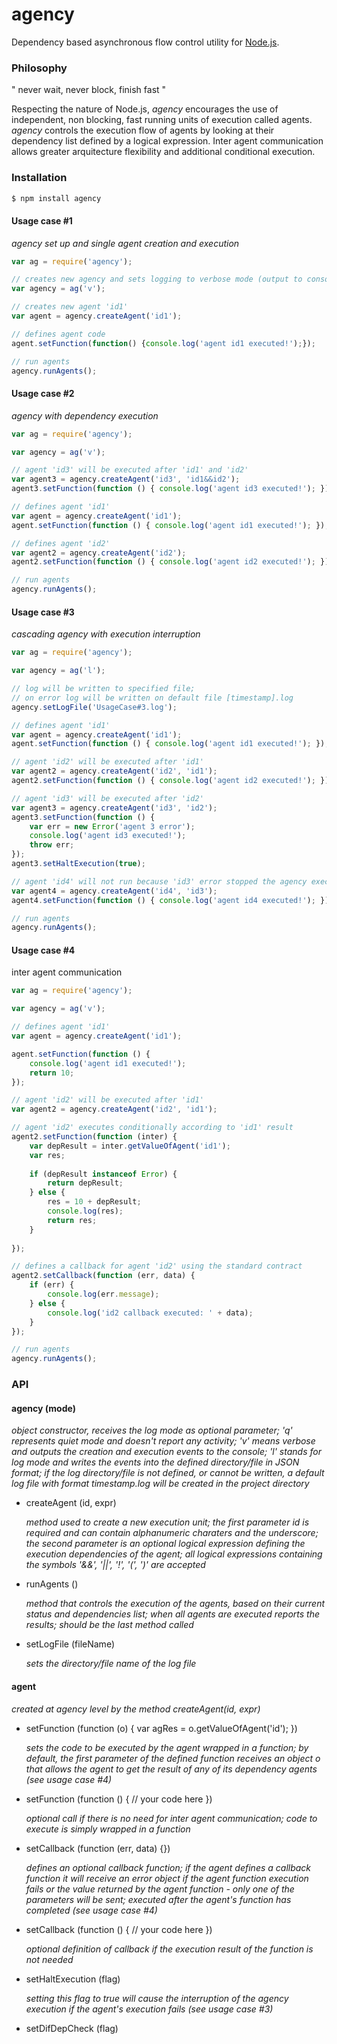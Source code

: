 # agency
Dependency based asynchronous flow control utility for [Node.js](http://nodejs.org).

### Philosophy

" never wait, never block, finish fast "

Respecting the nature of Node.js, *agency* encourages the use of independent, non blocking, fast running units of execution called agents. *agency* controls the execution flow of agents by looking at their dependency list defined by a logical expression. Inter agent communication allows greater arquitecture flexibility and additional conditional execution.

### Installation

```bash
$ npm install agency
```

#### Usage case #1
*agency set up and single agent creation and execution*

```js
var ag = require('agency');

// creates new agency and sets logging to verbose mode (output to console)
var agency = ag('v');

// creates new agent 'id1'
var agent = agency.createAgent('id1');

// defines agent code
agent.setFunction(function() {console.log('agent id1 executed!');}); 

// run agents
agency.runAgents();
```

#### Usage case #2
*agency with dependency execution*

```js
var ag = require('agency');

var agency = ag('v');

// agent 'id3' will be executed after 'id1' and 'id2'
var agent3 = agency.createAgent('id3', 'id1&&id2');
agent3.setFunction(function () { console.log('agent id3 executed!'); });

// defines agent 'id1'
var agent = agency.createAgent('id1');
agent.setFunction(function () { console.log('agent id1 executed!'); });

// defines agent 'id2'
var agent2 = agency.createAgent('id2');
agent2.setFunction(function () { console.log('agent id2 executed!'); });

// run agents
agency.runAgents();
```

#### Usage case #3
*cascading agency with execution interruption*

```js
var ag = require('agency');

var agency = ag('l');

// log will be written to specified file;
// on error log will be written on default file [timestamp].log
agency.setLogFile('UsageCase#3.log');

// defines agent 'id1'
var agent = agency.createAgent('id1');
agent.setFunction(function () { console.log('agent id1 executed!'); });

// agent 'id2' will be executed after 'id1'
var agent2 = agency.createAgent('id2', 'id1');
agent2.setFunction(function () { console.log('agent id2 executed!'); });

// agent 'id3' will be executed after 'id2'
var agent3 = agency.createAgent('id3', 'id2');
agent3.setFunction(function () {
    var err = new Error('agent 3 error');
    console.log('agent id3 executed!');
    throw err;
});
agent3.setHaltExecution(true);

// agent 'id4' will not run because 'id3' error stopped the agency execution
var agent4 = agency.createAgent('id4', 'id3');
agent4.setFunction(function () { console.log('agent id4 executed!'); });

// run agents
agency.runAgents();
```

#### Usage case #4
inter agent communication

```js
var ag = require('agency');

var agency = ag('v');

// defines agent 'id1'
var agent = agency.createAgent('id1');

agent.setFunction(function () {
    console.log('agent id1 executed!');
    return 10;
});

// agent 'id2' will be executed after 'id1'
var agent2 = agency.createAgent('id2', 'id1');

// agent 'id2' executes conditionally according to 'id1' result 
agent2.setFunction(function (inter) {
    var depResult = inter.getValueOfAgent('id1');
    var res;
    
    if (depResult instanceof Error) {
        return depResult;
    } else {
        res = 10 + depResult;
        console.log(res);
        return res;
    }
 
});

// defines a callback for agent 'id2' using the standard contract
agent2.setCallback(function (err, data) { 
    if (err) {
        console.log(err.message);
    } else {
        console.log('id2 callback executed: ' + data); 
    }
});

// run agents
agency.runAgents();
```

### API

#### agency (mode)

*object constructor, receives the log mode as optional parameter; 'q' represents quiet mode and doesn't report
any activity; 'v' means verbose and outputs the creation and execution events to the console; 'l' stands for log mode and
writes the events into the defined directory/file in JSON format; if the log directory/file is not defined, or cannot be 
written, a default log file with format timestamp.log will be created in the project directory*

- createAgent (id, expr)

  *method used to create a new execution unit; the first parameter id is required and can contain alphanumeric 
  charaters and the underscore; the second parameter is an optional logical expression defining
  the execution dependencies of the agent; all logical expressions containing the symbols '&&', '||', '!',
  '(', ')' are accepted*
  
- runAgents ()

  *method that controls the execution of the agents, based on their current status and dependencies list;
  when all agents are executed reports the results; should be the last method called*
  
- setLogFile (fileName)
 
  *sets the directory/file name of the log file*
 
#### agent

*created at agency level by the method createAgent(id, expr)* 

- setFunction (function (o) { var agRes = o.getValueOfAgent('id'); }) 

  *sets the code to be executed by the agent wrapped in a function; by default, the first parameter of the defined
  function receives an object o that allows the agent to get the result of any of its dependency agents (see usage case #4)*
  
- setFunction (function () { // your code here })

  *optional call if there is no need for inter agent communication; code to execute is simply wrapped in a function*

- setCallback (function (err, data) {})

  *defines an optional callback function; if the agent defines a callback function it will receive an error object if 
  the agent function execution fails or the value returned by the agent function - only one of the parameters will be
  sent; executed after the agent's function has completed (see usage case #4)*
  
- setCallback (function () { // your code here })

  *optional definition of callback if the execution result of the function is not needed*
  
- setHaltExecution (flag)

  *setting this flag to true will cause the interruption of the agency execution if the agent's execution fails (see
  usage case #3)*

- setDifDepCheck (flag)
